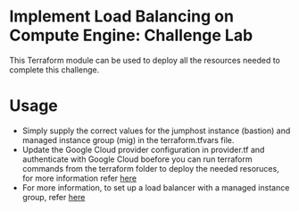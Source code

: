 # Implement Load Balancing on Compute Engine: Challenge Lab

This Terraform module can be used to deploy all the resources needed to complete this challenge.

# Usage

* Simply supply the correct values for the jumphost instance (bastion) and managed instance group (mig) in the terraform.tfvars file.
* Update the Google Cloud provider configuration in provider.tf and authenticate with Google Cloud boefore you can run terraform commands from the terraform folder to deploy the needed resoruces, for more information refer [here](https://registry.terraform.io/providers/hashicorp/google/latest/docs/guides/getting_started)
* For more information, to set up a load balancer with a managed instance group, refer [here](https://cloud.google.com/load-balancing/docs/https/ext-https-lb-simple#configure_the_network_and_subnets_2)
